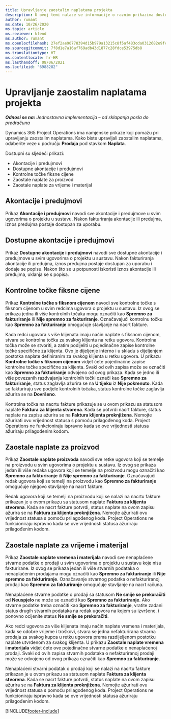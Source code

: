 ```yaml
---
title: Upravljanje zaostalim naplatama projekta
description: U ovoj temi nalaze se informacije o raznim prikazima dostupnim za uporabu tijekom upravljanja zaostalom naplatom na projektima.
author: rumant
ms.date: 10/26/2020
ms.topic: article
ms.reviewer: kfend
ms.author: rumant
ms.openlocfilehash: 27ef2ae90778394d15b979a13215c8f5af483cda0312682e9fc7256b8282b999
ms.sourcegitcommit: 7f8d1e7a16af769adb43d1877c28fdce53975db8
ms.translationtype: HT
ms.contentlocale: hr-HR
ms.lasthandoff: 08/06/2021
ms.locfileid: "6988282"
---
```

# <a name="manage-project-billing-backlog"></a>Upravljanje zaostalim naplatama projekta 

_**Odnosi se na:** Jednostavna implementacija – od sklapanja posla do predračuna_

Dynamics 365 Project Operations ima namjenske prikaze koji pomažu pri upravljanju zaostalim naplatama. Kako biste upravljali zaostalim naplatama, odaberite veze u području **Prodaja** pod stavkom **Naplata**. 

Dostupni su sljedeći prikazi:

- Akontacije i predujmovi
- Dostupne akontacije i predujmovi
- Kontrolne točke fiksne cijene
- Zaostale naplate za proizvod
- Zaostale naplate za vrijeme i materijal

## <a name="retainers-and-advances"></a>Akontacije i predujmovi

Prikaz **Akontacije i predujmovi** navodi sve akontacije i predujmove u svim ugovorima o projektu u sustavu. Nakon fakturiranja akontacije ili predujma, iznos predujma postaje dostupan za uporabu.

## <a name="available-retainers-and-advances"></a>Dostupne akontacije i predujmovi

Prikaz **Dostupne akontacije i predujmovi** navodi sve dostupne akontacije i predujmove u svim ugovorima o projektu u sustavu. Nakon fakturiranja akontacije ili predujma, iznos predujma postaje dostupan za uporabu i dodaje se popisu. Nakon što se u potpunosti iskoristi iznos akontacije ili predujma, uklanja se s popisa.

## <a name="fixed-price-milestones"></a>Kontrolne točke fiksne cijene

Prikaz **Kontrolne točke s fiksnom cijenom** navodi sve kontrolne točke s fiksnom cijenom u svim redcima ugovora o projektu u sustavu. Iz ovog se prikaza jedna ili više kontrolnih točaka mogu označiti kao **Spremno za fakturiranje** ili **Nije spremno za fakturiranje**. Označavajući kontrolnu točku kao **Spremno za fakturiranje** omogućuje stavljanje na nacrt fakture.

Kada redci ugovora s više klijenata imaju način naplate s fiksnom cijenom, stvara se kontrolna točka za svakog klijenta na retku ugovora. Kontrolna točka može se stvoriti, a zatim podijeliti u pojedinačne zapise kontrolne točke specifične za klijenta. Ovo je dijeljenje interno i u skladu s dijeljenjem postotka naplate definiranim za svakog klijenta u retku ugovora. U prikazu **Kontrolne točke s fiksnom cijenom** vidjet ćete pojedinačne zapise kontrolne točke specifične za klijenta. Svaki od ovih zapisa može se označiti kao **Spremno za fakturiranje** odvojeno od ovog prikaza. Kada se jedno ili više povezanih razdvajanja kontrolnih točki označi kao **Spremno za fakturiranje**, status zaglavlja ažurira se na **U tijeku** iz **Nije pokrenuto**. Kada se fakturiraju sve podjele kontrolnih točaka, status kontrolne točke zaglavlja ažurira se na **Dovršeno**.

Kontrolna točka na nacrtu fakture prikazuje se u ovom prikazu sa statusom naplate **Faktura za klijenta stvorena**. Kada se potvrdi nacrt fakture, status naplate na zapisu ažurira se na **Faktura klijenta proknjižena**. Nemojte ažurirati ovu vrijednost statusa s pomoću prilagođenog koda. Project Operations ne funkcioniraju ispravno kada se ove vrijednosti statusa ažuriraju prilagođenim kodom.

## <a name="product-billing-backlog"></a>Zaostale naplate za proizvod

Prikaz **Zaostale naplate proizvoda** navodi sve retke ugovora koji se temelje na proizvodu u svim ugovorima o projektu u sustavu. Iz ovog se prikaza jedan ili više redaka ugovora koji se temelje na proizvodu mogu označiti kao **Spremno za fakturiranje** ili **Nije spremno za fakturiranje**. Označavajući redak ugovora koji se temelji na proizvodu kao **Spremno za fakturiranje** omogućuje njegovo stavljanje na nacrt fakture.

Redak ugovora koji se temelji na proizvodu koji se nalazi na nacrtu fakture prikazan je u ovom prikazu sa statusom naplate **Faktura za klijenta stvorena**. Kada se nacrt fakture potvrdi, status naplate na ovom zapisu ažurira se na **Faktura za klijenta proknjižena**. Nemojte ažurirati ovu vrijednost statusa s pomoću prilagođenog koda. Project Operations ne funkcioniraju ispravno kada se ove vrijednosti statusa ažuriraju prilagođenim kodom.

## <a name="time-and-material-billing-backlog"></a>Zaostale naplate za vrijeme i materijal

Prikaz **Zaostale naplate vremena i materijala** navodi sve nenaplaćene stvarne podatke o prodaji u svim ugovorima o projektu u sustavu koje nisu fakturirane. Iz ovog se prikaza jedan ili više stvarnih podataka o nenaplaćenim prodajama mogu označiti kao **Spremno za fakturiranje** ili **Nije spremno za fakturiranje**. Označavanje stvarnog podatka o nefakturiranoj prodaji kao **Spremno za fakturiranje** omogućuje stavljanje na nacrt računa.

Nenaplaćene stvarne podatke o prodaji sa statusom **Ne smije se prekoračiti** od **Neuspjelo** ne može se označiti kao **Spremno za fakturiranje**. Ako stvarne podatke treba označiti kao **Spremno za fakturiranje**, vratite zadani status drugih stvarnih podataka na redak ugovora na kojem su izvršene. i ponovno ocijenite status **Ne smije se prekoračiti**.

Ako redci ugovora za više klijenata imaju način naplate vremena i materijala, kada se odobre vrijeme i troškovi, stvara se jedna nefakturirana stvarna prodaja za svakog kupca u retku ugovora prema razdijeljenom postotku naplate utvrđenom za svakog klijenta. U prikazu **Zaostale naplate vremena i materijala** vidjet ćete ove pojedinačne stvarne podatke o nenaplaćenoj prodaji. Svaki od ovih zapisa stvarnih podataka o nefakturiranoj prodaji može se odvojeno od ovog prikaza označiti kao **Spremno za fakturiranje**.

Nenaplaćeni stvarni podatak o prodaji koji se nalazi na nacrtu fakture prikazan je u ovom prikazu sa statusom naplate **Faktura za klijenta stvorena**. Kada se nacrt fakture potvrdi, status naplate na ovom zapisu ažurira se na **Faktura za klijenta proknjižena**. Nemojte ažurirati ovu vrijednost statusa s pomoću prilagođenog koda. Project Operations ne funkcioniraju ispravno kada se ove vrijednosti statusa ažuriraju prilagođenim kodom.


[!INCLUDE[footer-include](../../includes/footer-banner.md)]
